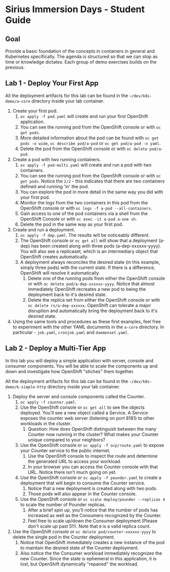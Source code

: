 # Sirius Immersion Days - Student Guide

## Goal
Provide a basic foundation of the concepts in containers in general and Kubernetes specifically.  The agenda is structured so that we can stop as time or knowledge dictates.  Each group of demo exercises builds on the previous.

## Lab 1 - Deploy Your First App 

All the deployment artifacts for this lab can be found in the `~/dev/k8s-demo/a-core` directory inside your lab container.

1. Create your first pod.
   1. `oc apply -f pod.yaml` will create and run your first OpenShift application. 
   2. You can see the running pod from the OpenShift console or with `oc get pods`.  
   3. More detailed information about the pod can be found with `oc get pods -o wide`, `oc describe pod/a-pod` or `oc get pod/a-pod -o yaml`.
   4. Delete the pod from the OpenShift console or with `oc delete pod/a-pod`.
2. Create a pod with two running containers.
   1. `oc apply -f pod-multi.yaml` will create and run a pod with two containers.
   2. You can see the running pod from the OpenShift console or with `oc get pods`.  Notice the `2/2` - this indicates that there are two containers defined and running 'in' the pod.
   3. You can explore the pod in more detail in the same way you did with your first pod.
   4. Monitor the logs from the two containers in this pod from the OpenShift console or with `oc logs -f a-pod --all-containers`.
   5. Gain access to one of the pod containers via a shell from the OpenShift Console or with `oc exec -it a-pod a-one sh`.
   6. Delete the pod in the same way as your first pod.
3. Create and run a deployment.
   1. `oc apply -f dep.yaml`.  The results will be noticeably different.
   2. The OpenShift console or `oc get all` will show that a deployment (a-dep) has been created along with three pods (a-dep-xxxxxx-yyyy).  You will also see a replicaset, which is an intermediary object that OpenShift creates automatically.
   3. A deployment always reconciles the desired state (in this example, simply three pods) with the current state.  If there is a difference, OpenShift will resolve it automatically.
      1. Delete one of the running pods from either the OpenShift console or with `oc delete pod/a-dep-xxxxxx-yyyy`.  Notice that almost immediately OpenShift recreates a new pod to being the deployment back to it's desired state.
      2. Delete the replica set from either the OpenShift console or with `oc delete rs/a-dep-xxxxxx`.  OpenShift can tolerate a major disruption and automatically bring the deployment back to it's desired state.
4. Using the same tools and procedures as these first examples, feel free to experiment with the other YAML documents in the `a-core` directory.  In particular - `job.yaml`, `cronjob.yaml` and `daemonset.yaml`.


## Lab 2 - Deploy a Multi-Tier App

In this lab you will deploy a simple application with server, console and consumer components.  You will be able to scale the components up and down and investigate how OpenShift "stiches" them together.

All the deployment artifacts for this lab can be found in the `~/dev/k8s-demo/k-simple-http` directory inside your lab container.

1. Deploy the server and console components called the Counter.
   1. `oc apply -f counter.yaml`.
   2. Use the OpenShift console or `oc get all` to see the objects deployed.  You'll see a new object called a Service.  A Service exposes the counter web server (listening on port 8181) to other workloads in the cluster.
      1. Question: How does OpenShift distinguish between the many Counter now running in the cluster?  What makes your Counter unique compared to your neighbors?
   3. Use the OpenShift console or `oc apply -f ocp/route.yaml` to expose your Counter service to the public internet.
      1. Use the OpenShift console to inspect the route and determine the generated URL to access your workload.
      2. In your browser you can access the Counter console with that URL.  Notice there isn't much going on yet.
   4. Use the OpenShift console or `oc apply -f pounder.yaml` to create a deployment that will begin to consume the Counter service.
      1. Notice that a new deployment is created along with two pods.
      2. Those pods will also appear in the Counter console.
   5. Use the OpenShift console or `oc scale deploy/pounder --replicas 4` to scale the number of Pounder replicas.
      1. After a brief spin up, you'll notice that the number of pods has increased as well as the Consumers recognized by the Counter.
      1. Feel free to scale up/down the Consumer deployment (Please don't scale up past 5!!).  Note that `0` is a valid replica count.
2. Use the OpenShift console or `oc delete pod/counter-xxxxxx-yyyy` to delete the single pod in the Counter deployment.
   1. Notice that OpenShift immediately creates a new instance of the pod to maintain the desired state of the Counter deployment.
   1. Also notice the the Consumer workload immediately recognizes the new Counter.  Since the state is ephemeral in this application, it is lost, but OpenShift dynamically "repaired" the workload.